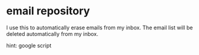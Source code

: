 # email repository

I use this to automatically erase emails from my inbox.
The email list will be deleted automatically from my inbox.

hint: google script
